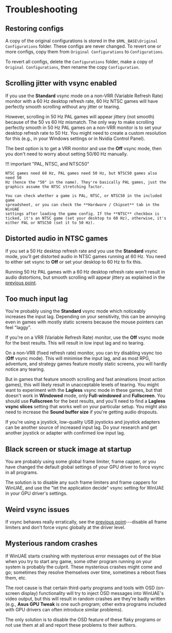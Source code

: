 # Troubleshooting


## Restoring configs

A copy of the original configurations is stored in the `$RML_BASE\Original
Configurations` folder. These configs are never changed. To revert one or more
configs, copy them from `Original Configurations` to `Configurations`.

To revert all configs, delete the `Configurations` folder, make a copy of
`Original Configurations`, then rename the copy `Configuration`.


## Scrolling jitter with vsync enabled

If you use the **Standard** vsync mode on a non-VRR (Variable Refresh Rate)
monitor with a 60 Hz desktop refresh rate, 60 Hz NTSC games will have
perfectly smooth scrolling without any jitter or tearing.

However, scrolling in 50 Hz PAL games will appear jittery (not smooth) because
of the 50 vs 60 Hz mismatch. The only way to make scrolling perfectly smooth
in 50 Hz PAL games on a non-VRR monitor is to set your desktop refresh rate to
50 Hz. You might need to create a custom resolution for this (e.g., in your
Windows settings or in Nvidia Control Panel).

The best option is to get a VRR monitor and use the **Off** vsync mode, then
you don't need to worry about setting 50/60 Hz manually.

!!! important "PAL, NTSC, and NTSC50"

    NTSC games need 60 Hz, PAL games need 50 Hz, but NTSC50 games also need 50
    Hz (hence the "50" in the name). They're basically PAL games, just the
    graphics assume the NTSC stretching factor.

    You can check whether a game is PAL, NTSC, or NTSC50 in the included game
    spreadsheet, or you can check the **Hardware / Chipset** tab in the WinUAE
    settings after loading the game config. If the **NTSC** checkbox is
    ticked, it's an NTSC game (set your desktop to 60 Hz), otherwise, it's
    either PAL or NTSC50 (set it to 50 Hz).


## Distorted audio in NTSC games

If you set a 50 Hz desktop refresh rate and you use the **Standard** vsync
mode, you'll get distorted audio in NTSC games running at 60 Hz. You need to
either set vsync to **Off** or set your desktop to 60 Hz to fix this.

Running 50 Hz PAL games with a 60 Hz desktop refresh rate won't result in
audio distortions, but smooth scrolling will appear jittery as explained in
the [previous point](#scrolling-jitter-with-vsync-enabled).


## Too much input lag

You're probably using the **Standard** vsync mode which noticeably increases
the input lag. Depending on your sensitivity, this can be annoying even in
games with mostly static screens because the mouse pointers can feel "laggy".

If you're on a VRR (Variable Refresh Rate) monitor, use the **Off** vsync mode
for the best results. This will result in low input lag and no tearing.

On a non-VRR (fixed refresh rate) monitor, you can try disabling vsync too
(**Off** vsync mode). This will minimise the input lag, and as most RPG,
adventure, and strategy games feature mostly static screens, you will hardly
notice any tearing.

But in games that feature smooth scrolling and fast animations (most action
games), this will likely result in unacceptable levels of tearing. You might
want to experiment with the **Lagless** vsync mode in these games, but that
doesn't work in **Windowed** mode, only **Full-windowed** and **Fullscreen**.
You should use **Fullscreen** for the best results, and you'll need to find a
**Lagless vsync slices** setting that works well on your particular setup. You
might also need to increase the **Sound buffer size** if you're getting audio
dropouts.

If you're using a joystick, low-quality USB joysticks and joystick adapters
can be another source of increased input lag. Do your research and get another
joystick or adapter with confirmed low input lag.


## Black screen or stuck image at startup

You are probably using some global frame limiter, frame capper, or you have
changed the default global settings of your GPU driver to force vsync in all
programs.

The solution is to disable any such frame limiters and frame cappers for
WinUAE, and use the "let the application decide" vsync setting for WinUAE in
your GPU driver's settings.


## Weird vsync issues

If vsync behaves really erratically, see the [previous point](#black-screen-or-stuck-image-at-startup)---disable all
frame limiters and don't force vsync globally at the driver level.


## Mysterious random crashes

If WinUAE starts crashing with mysterious error messages out of the blue when
you try to start any game, some other program running on your system is
probably the culprit. These mysterious crashes might come and go; sometimes
they resolve themselves over time, sometimes a reboot fixes them, etc.

The root cause is that certain third-party programs and tools with OSD
(on-screen display) functionality will try to inject OSD messages into
WinUAE's video output, but this will result in random crashes are they're
badly written (e.g., **Asus GPU Tweak** is one such program; other extra
programs included with GPU drivers can often introduce similar problems).

The only solution is to disable the OSD feature of these flaky programs or not
use them at all and report these problems to their authors.
